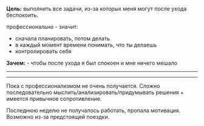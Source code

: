 **Цель:** выполнить все задачи, из-за которых меня могут после ухода беспокоить.

профессионально - значит:
- сначала планировать, потом делать
- в каждый момент времени понимать, что ты делаешь
- контролировать себя

**Зачем:**  - чтобы после ухода я был спокоен и мне ничего мешало

---




---

Пока с профессионализмом не очень получается. Сложно последовательно мыслить/анализировать/придумывать решения + имеется привычное сопротивление.

Последнюю неделю не получалось работать, пропала мотивация. Возможно из-за предстоящей поездки.

